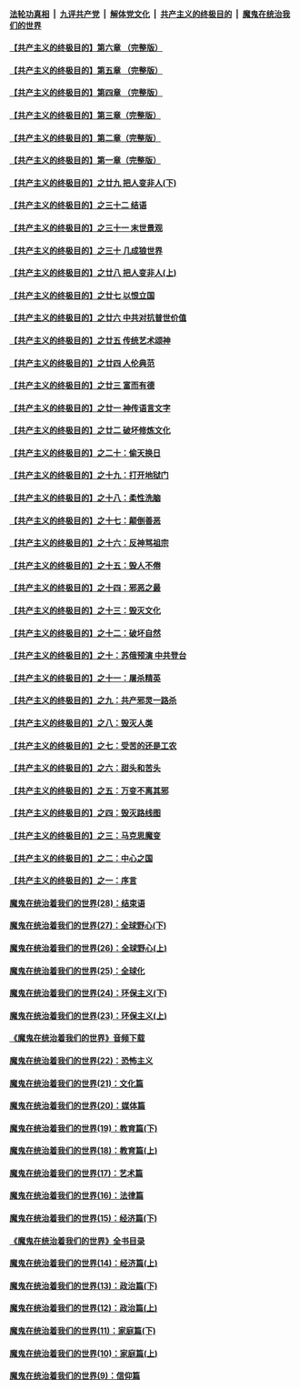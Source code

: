 

####  [法轮功真相](../../../../basic/blob/master/README.md?t=06011331) &nbsp;|&nbsp; [九评共产党](../../../../9ping.md/blob/master/README.md?t=06011331) &nbsp;|&nbsp; [解体党文化](../../../../jtdwh.md/blob/master/README.md?t=06011331)  &nbsp;|&nbsp; [共产主义的终极目的](../../../../gczydzjmd.md/blob/master/README.md?t=06011331) &nbsp;|&nbsp; [魔鬼在统治我们的世界](../../../../mgztzwmdsj.md/blob/master/README.md?t=06011331) 

#### [【共产主义的终极目的】第六章 （完整版）](../pages/nsc422/n11428913.md?t=06011331) 

#### [【共产主义的终极目的】第五章 （完整版）](../pages/nsc422/n11428912.md?t=06011331) 

#### [【共产主义的终极目的】第四章 （完整版）](../pages/nsc422/n11428907.md?t=06011331) 

#### [【共产主义的终极目的】第三章（完整版）](../pages/nsc422/n11428848.md?t=06011331) 

#### [【共产主义的终极目的】第二章（完整版）](../pages/nsc422/n11428831.md?t=06011331) 

#### [【共产主义的终极目的】第一章（完整版）](../pages/nsc422/n11417651.md?t=06011331) 

#### [【共产主义的终极目的】之廿九 把人变非人(下)](../pages/nsc422/n11344140.md?t=06011331) 

#### [【共产主义的终极目的】之三十二 结语](../pages/nsc422/n11360535.md?t=06011331) 

#### [【共产主义的终极目的】之三十一 末世景观](../pages/nsc422/n11351129.md?t=06011331) 

#### [【共产主义的终极目的】之三十 几成狼世界](../pages/nsc422/n11348280.md?t=06011331) 

#### [【共产主义的终极目的】之廿八 把人变非人(上)](../pages/nsc422/n11340492.md?t=06011331) 

#### [【共产主义的终极目的】之廿七 以恨立国](../pages/nsc422/n11336944.md?t=06011331) 

#### [【共产主义的终极目的】之廿六 中共对抗普世价值](../pages/nsc422/n11324785.md?t=06011331) 

#### [【共产主义的终极目的】之廿五 传统艺术颂神](../pages/nsc422/n11296396.md?t=06011331) 

#### [【共产主义的终极目的】之廿四 人伦典范](../pages/nsc422/n11296397.md?t=06011331) 

#### [【共产主义的终极目的】之廿三 富而有德](../pages/nsc422/n11283598.md?t=06011331) 

#### [【共产主义的终极目的】之廿一 神传语言文字](../pages/nsc422/n11263265.md?t=06011331) 

#### [【共产主义的终极目的】之廿二 破坏修炼文化](../pages/nsc422/n11245728.md?t=06011331) 

#### [【共产主义的终极目的】之二十：偷天换日](../pages/nsc422/n11238846.md?t=06011331) 

#### [【共产主义的终极目的】之十九：打开地狱门](../pages/nsc422/n11206376.md?t=06011331) 

#### [【共产主义的终极目的】之十八：柔性洗脑](../pages/nsc422/n11199994.md?t=06011331) 

#### [【共产主义的终极目的】之十七：颠倒善恶](../pages/nsc422/n11179782.md?t=06011331) 

#### [【共产主义的终极目的】之十六：反神骂祖宗](../pages/nsc422/n11166798.md?t=06011331) 

#### [【共产主义的终极目的】之十五：毁人不倦](../pages/nsc422/n11166792.md?t=06011331) 

#### [【共产主义的终极目的】之十四：邪恶之最](../pages/nsc422/n11150249.md?t=06011331) 

#### [【共产主义的终极目的】之十三：毁灭文化](../pages/nsc422/n11135227.md?t=06011331) 

#### [【共产主义的终极目的】之十二：破坏自然](../pages/nsc422/n11135214.md?t=06011331) 

#### [【共产主义的终极目的】之十：苏俄预演 中共登台](../pages/nsc422/n11118424.md?t=06011331) 

#### [【共产主义的终极目的】之十一：屠杀精英](../pages/nsc422/n11118442.md?t=06011331) 

#### [【共产主义的终极目的】之九：共产邪灵一路杀](../pages/nsc422/n11114139.md?t=06011331) 

#### [【共产主义的终极目的】之八：毁灭人类](../pages/nsc422/n11108503.md?t=06011331) 

#### [【共产主义的终极目的】之七：受苦的还是工农](../pages/nsc422/n11101809.md?t=06011331) 

#### [【共产主义的终极目的】之六：甜头和苦头](../pages/nsc422/n11096971.md?t=06011331) 

#### [【共产主义的终极目的】之五：万变不离其邪](../pages/nsc422/n11091285.md?t=06011331) 

#### [【共产主义的终极目的】之四：毁灭路线图](../pages/nsc422/n11086284.md?t=06011331) 

#### [【共产主义的终极目的】之三：马克思魔变](../pages/nsc422/n11061941.md?t=06011331) 

#### [【共产主义的终极目的】之二：中心之国](../pages/nsc422/n11047728.md?t=06011331) 

#### [【共产主义的终极目的】之一：序言](../pages/nsc422/n11086077.md?t=06011331) 

#### [魔鬼在统治着我们的世界(28)：结束语](../pages/nsc422/n10936246.md?t=06011331) 

#### [魔鬼在统治着我们的世界(27)：全球野心(下)](../pages/nsc422/n10928319.md?t=06011331) 

#### [魔鬼在统治着我们的世界(26)：全球野心(上)](../pages/nsc422/n10900318.md?t=06011331) 

#### [魔鬼在统治着我们的世界(25)：全球化](../pages/nsc422/n10788205.md?t=06011331) 

#### [魔鬼在统治着我们的世界(24)：环保主义(下)](../pages/nsc422/n10695307.md?t=06011331) 

#### [魔鬼在统治着我们的世界(23)：环保主义(上)](../pages/nsc422/n10688613.md?t=06011331) 

#### [《魔鬼在统治着我们的世界》音频下载](../pages/nsc422/n10635553.md?t=06011331) 

#### [魔鬼在统治着我们的世界(22)：恐怖主义](../pages/nsc422/n10614727.md?t=06011331) 

#### [魔鬼在统治着我们的世界(21)：文化篇](../pages/nsc422/n10597706.md?t=06011331) 

#### [魔鬼在统治着我们的世界(20)：媒体篇](../pages/nsc422/n10586579.md?t=06011331) 

#### [魔鬼在统治着我们的世界(19)：教育篇(下)](../pages/nsc422/n10564808.md?t=06011331) 

#### [魔鬼在统治着我们的世界(18)：教育篇(上)](../pages/nsc422/n10526970.md?t=06011331) 

#### [魔鬼在统治着我们的世界(17)：艺术篇](../pages/nsc422/n10499093.md?t=06011331) 

#### [魔鬼在统治着我们的世界(16)：法律篇](../pages/nsc422/n10485969.md?t=06011331) 

#### [魔鬼在统治着我们的世界(15)：经济篇(下)](../pages/nsc422/n10469975.md?t=06011331) 

#### [《魔鬼在统治着我们的世界》全书目录](../pages/nsc422/n10464261.md?t=06011331) 

#### [魔鬼在统治着我们的世界(14)：经济篇(上)](../pages/nsc422/n10457370.md?t=06011331) 

#### [魔鬼在统治着我们的世界(13)：政治篇(下)](../pages/nsc422/n10448270.md?t=06011331) 

#### [魔鬼在统治着我们的世界(12)：政治篇(上)](../pages/nsc422/n10444576.md?t=06011331) 

#### [魔鬼在统治着我们的世界(11)：家庭篇(下)](../pages/nsc422/n10440961.md?t=06011331) 

#### [魔鬼在统治着我们的世界(10)：家庭篇(上)](../pages/nsc422/n10435448.md?t=06011331) 

#### [魔鬼在统治着我们的世界(9)：信仰篇](../pages/nsc422/n10432159.md?t=06011331) 

